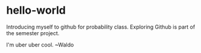# hello-world
Introducing myself to github for probability class.  Exploring Github is part of the semester project.  

I'm uber uber cool.  ~Waldo
